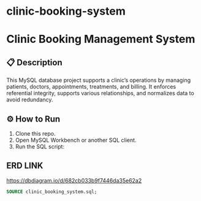 # clinic-booking-system

# Clinic Booking Management System

## 📋 Description
This MySQL database project supports a clinic’s operations by managing patients, doctors, appointments, treatments, and billing. It enforces referential integrity, supports various relationships, and normalizes data to avoid redundancy.



## ⚙️ How to Run
1. Clone this repo.
2. Open MySQL Workbench or another SQL client.
3. Run the SQL script:

## ERD LINK
https://dbdiagram.io/d/682cb033b9f7446da35e62a2

```sql
SOURCE clinic_booking_system.sql;
